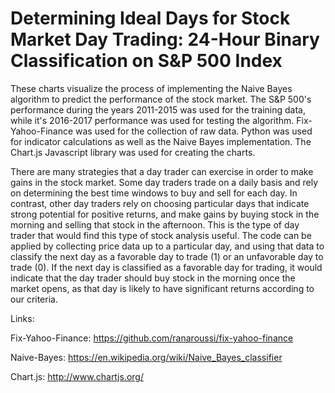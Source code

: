 # Determining Ideal Days for Stock Market Day Trading: 24-Hour Binary Classification on S&P 500 Index

These charts visualize the process of implementing the Naive Bayes algorithm to predict the performance of the stock market. The S&P 500's performance during the years 2011-2015 was used for the training data, while it's 2016-2017 performance was used for testing the algorithm. Fix-Yahoo-Finance was used for the collection of raw data. Python was used for indicator calculations as well as the Naive Bayes implementation. The Chart.js Javascript library was used for creating the charts.

There are many strategies that a day trader can exercise in order to make gains in the stock market. Some day traders trade on a daily basis and rely on determining the best time windows to buy and sell for each day. In contrast, other day traders rely on choosing particular days that indicate strong potential for positive returns, and make gains by buying stock in the morning and selling that stock in the afternoon. This is the type of day trader that would find this type of stock analysis useful. The code can be applied by collecting price data up to a particular day, and using that data to classify the next day as a favorable day to trade (1) or an unfavorable day to trade (0). If the next day is classified as a favorable day for trading, it would indicate that the day trader should buy stock in the morning once the market opens, as that day is likely to have significant returns according to our criteria.


Links:

Fix-Yahoo-Finance: https://github.com/ranaroussi/fix-yahoo-finance

Naive-Bayes: https://en.wikipedia.org/wiki/Naive_Bayes_classifier

Chart.js: http://www.chartjs.org/
